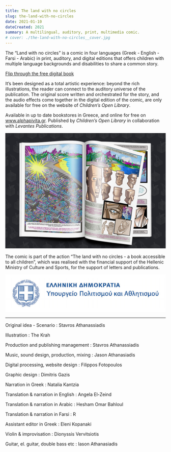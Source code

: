 ```yaml
---
title: The land with no circles
slug: the-land-with-no-circles
date: 2021-01-10
dateCreated: 2021
summary: A multilingual, auditory, print, multimedia comic.
# cover: ./the-land-with-no-circles__cover.jpg
---
```



The “Land with no circles” is a comic in four languages (Greek - English - Farsi - Arabic) in print, auditory, and digital editions that offers children with multiple language backgrounds and disabilities to share a common story.

<span class="cta"><a href="http://nocircles.alphapivita.gr/" target="_blank">Flip through the free digital book</a></span>

It’s been designed as a total artistic experience: beyond the rich illustrations, the reader can connect to the auditory universe of the publication. The original score written and orchestrated for the story, and the audio effects come together in the digital edition of the comic, are only available for free on the website of *Children’s Open Library*.

Αvailable in up to date bookstores in Greece, and online for free on www.alphapivita.gr. Published by *Children’s Open Library* in collaboration with *Levantes Publications*.

![Indicative pages from the print edition](./the-land-with-no-circles_02.jpg)

The comic is part of the action “The land with no circles - a book accessible to all children”, which was realised with the financial support of the Hellenic Ministry of Culture and Sports, for the support of letters and publications.

![Hellenic Ministry of Culture and Sports](./logo_Ministry-of-Culture.png)

***

Original idea - Scenario
: Stavros Athanassiadis

Illustration
: The Krah

Production and publishing management
: Stavros Athanassiadis

Music, sound design, production, mixing
: Jason Athanasiadis

Digital processing, website design
: Filippos Fotopoulos

Graphic design
: Dimitris Gazis

Narration in Greek
: Natalia Kantzia

Translation & narration in English
: Angela El-Zeind

Translation & narration in Arabic
: Hesham Omar Bahloul

Translation & narration in Farsi
: R

Assistant editor in Greek
: Eleni Kopanaki

Violin & improvisation
: Dionyssis Vervitsiotis

Guitar, el. guitar, double bass etc
: Iason Athanasiadis